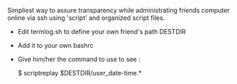 Simpliest way to assure transparency while administrating friends computer online via ssh
using 'script' and organized script files.

 - Edit termlog.sh to define your own friend's path DESTDIR
 - Add it to your own bashrc
 - Give him/her the command to use to see :

	$ scriptreplay $DESTDIR/user_date-time.*

